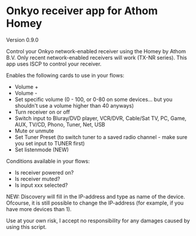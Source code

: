 # Onkyo receiver app for Athom Homey

Version 0.9.0

Control your Onkyo network-enabled receiver using the Homey by Athom B.V.
Only recent network-enabled receivers will work (TX-NR series). This app uses ISCP to control your receiver.

Enables the following cards to use in your flows:
- Volume +
- Volume -
- Set specific volume (0 - 100, or 0-80 on some devices... but you shouldn't use a volume higher than 40 anyways)
- Turn receiver on or off
- Switch input to Bluray/DVD player, VCR/DVR, Cable/Sat TV, PC, Game, AUX, TV/CD, Phono, Tuner, Net, USB
- Mute or unmute
- Set Tuner Preset (to switch tuner to a saved radio channel - make sure you set input to TUNER first)
- Set listenmode (NEW)

Conditions available in your flows:
- Is receiver powered on?
- Is receiver muted?
- Is input xxx selected?

NEW: Discovery will fill in the IP-address and type as name of the device. Ofcourse, it is still possible to change the IP-address (for example, if you have more devices than 1).

Use at your own risk, I accept no responsibility for any damages caused by using this script.
